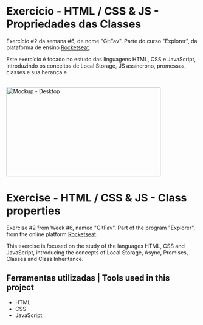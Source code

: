 # Exercício - HTML / CSS & JS - Propriedades das Classes

Exercício #2 da semana #6, de nome "GitFav". Parte do curso "Explorer", da plataforma de ensino [Rocketseat](https://rocketseat.com.br/).

Este exercício é focado no estudo das linguagens HTML, CSS e JavaScript, 
introduzindo os conceitos de Local Storage, JS assíncrono, promessas, classes e sua herança.e

<br>
  <img width="406" height="235" alt="Mockup - Desktop" src="https://github.com/user-attachments/assets/05e951d1-01f5-4e16-b4d2-40eca1a6396f" />
<br>

# Exercise - HTML / CSS & JS - Class properties

Exercise #2 from Week #6, named "GitFav". Part of the program "Explorer", from the online platform [Rocketseat](https://rocketseat.com.br/).

This exercise is focused on the study of the languages HTML, CSS and JavaScript, 
introducing the concepts of Local Storage, Async, Promises, Classes and Class Inheritance.


## Ferramentas utilizadas | Tools used in this project

- HTML
- CSS
- JavaScript
